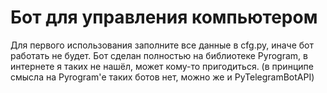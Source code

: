 # Бот для управления компьютером
Для первого использования заполните все данные в cfg.py, иначе бот работать не будет.
Бот сделан полностью на библиотеке Pyrogram, в интернете я таких не нашёл, может кому-то пригодиться. (в принципе смысла на Pyrogram'е таких ботов нет, можно же и PyTelegramBotAPI)
